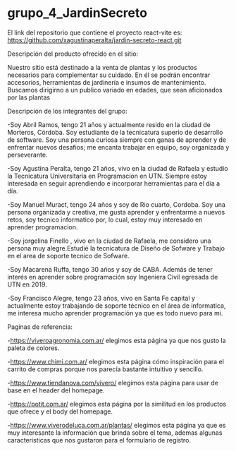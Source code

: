 # grupo_4_JardinSecreto
El link del repositorio que contiene el proyecto react-vite es:
https://github.com/xagustinaperalta/jardin-secreto-react.git

Descripción del producto ofrecido en el sitio:

Nuestro sitio está destinado a la venta de plantas y los productos necesarios para complementar su cuidado. 
En él se podrán encontrar accesorios, herramientas de jardinería e insumos de mantenimiento.
Buscamos dirigirno a un publico variado en edades, que sean aficionados por las plantas 

Descripción de los integrantes del grupo:

-Soy Abril Ramos, tengo 21 años y actualmente resido en la ciudad de Morteros, Córdoba. Soy estudiante de la tecnicatura superio de desarrollo de software.
Soy una persona curiosa siempre con ganas de aprender y de enfrentar nuevos desafios; me encanta trabajar en equipo, soy organizada y perseverante.

-Soy Agustina Peralta, tengo 21 años, vivo en la ciudad de Rafaela y estudio la Tecnicatura Universitaria en Programacion en UTN. Siempre estoy interesada en seguir aprendiendo e incorporar herramientas para el día a día. 

-Soy Manuel Muract, tengo 24 años y soy de Rio cuarto, Cordoba. Soy una persona organizada y creativa, me gusta aprender y enfrentarme a nuevos retos, soy tecnico informatico por, lo cual, estoy muy interesado en aprender programacion. 

-Soy jorgelina Finello , vivo en la ciudad de Rafaela, me considero una persona muy alegre.Estudié la tecnicatura de Diseño de Sofware y  Trabajo en el area de soporte tecnico de Sofware.

-Soy Macarena Ruffa, tengo 30 años y soy de CABA. Además de tener interés en aprender sobre programación soy Ingeniera Civil egresada de UTN en 2019. 

-Soy Francisco Alegre, tengo 23 años, vivo en Santa Fe capital y actualmente estoy trabajando de soporte técnico en el área de informatica, me interesa mucho aprender programación ya que es todo nuevo para mi.

Paginas de referencia:

-https://viveroagronomia.com.ar/ elegimos esta página ya que nos gusto la paleta de colores.

-https://www.chimi.com.ar/ elegimos esta página cómo inspiración para el carrito de compras porque nos parecía bastante intuitivo y sencillo.

-https://www.tiendanova.com/vivero/ elegimos esta página para usar de base en el header del homepage.

-https://potit.com.ar/ elegimos esta página por la similitud en los productos que ofrece y el body del homepage.

-https://www.viverodeluca.com.ar/plantas/  elegimos esta página ya que es muy interesante la información que brinda sobre el tema, ademas algunas caracteristicas que nos gustaron para el formulario de registro.

